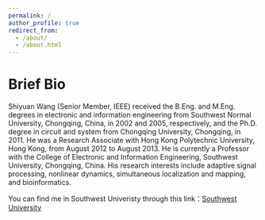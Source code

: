```yaml
---
permalink: /
author_profile: true
redirect_from: 
  - /about/
  - /about.html
---
```




Brief Bio
=
Shiyuan Wang (Senior Member, IEEE) received the B.Eng. and M.Eng. degrees in electronic and information engineering from Southwest Normal University, Chongqing, China, in 2002 and 2005, respectively, and the Ph.D. degree in circuit and system from Chongqing University, Chongqing, in 2011. He was a Research Associate with Hong Kong Polytechnic University, Hong Kong, from August 2012 to August 2013. He is currently a Professor with the College of Electronic and Information Engineering, Southwest University, Chongqing, China. His research interests include adaptive signal processing, nonlinear dynamics, simultaneous localization and mapping, and bioinformatics.



You can find me in Southwest Univeristy through this link：[Southwest University](http://ceie.swu.edu.cn/info/1019/1022.htm)
